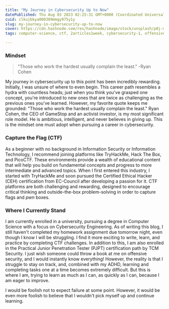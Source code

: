 ```yaml
---
title: "My Journey in Cybersecurity Up to Now"
datePublished: Thu Aug 03 2023 02:25:31 GMT+0000 (Coordinated Universal Time)
cuid: clkujbkya000309mmgy975y1y
slug: my-journey-in-cybersecurity-up-to-now
cover: https://cdn.hashnode.com/res/hashnode/image/stock/unsplash/p0j-mE6mGo4/upload/b0e960f4b3bd89fa8e161f995f79c4be.jpeg
tags: computer-science, ctf, 2articles1week, cybersecurity-1, offensive-security

---
```


### Mindset

> "Those who work the hardest usually complain the least." -Ryan Cohen

My journey in cybersecurity up to this point has been incredibly rewarding. Initially, I was unsure of where to even begin. This career path resembles a hydra with countless heads; just when you think you've grasped one concept, you're introduced to new ones that are twice as challenging as the previous ones you've learned. However, my favorite quote keeps me grounded: "Those who work the hardest usually complain the least." Ryan Cohen, the CEO of GameStop and an activist investor, is my most significant role model. He is ambitious, intelligent, and never believes in giving up. This is the mindset one must adopt when pursuing a career in cybersecurity.

### Capture the Flag (CTF)

As a beginner with no background in Information Security or Information Technology, I recommend joining platforms like TryHackMe, Hack The Box, and PicoCTF. These environments provide a wealth of educational content that will help you build on fundamental concepts and progress to more intermediate and advanced topics. When I first entered this industry, I started with TryHackMe and soon pursued the Certified Ethical Hacker (CEH) certification from EC-Council after developing a passion for it. CTF platforms are both challenging and rewarding, designed to encourage critical thinking and outside-the-box problem-solving in order to capture flags and *pwn* boxes.

### Where I Currently Stand

I am currently enrolled in a university, pursuing a degree in Computer Science with a focus on Cybersecurity Engineering. As of writing this blog, I still haven't completed my homework assignment due tomorrow night, even though I know I will be struggling. I find it more exciting to write, learn, and practice by completing CTF challenges. In addition to this, I am also enrolled in the Practical Junior Penetration Tester (PJPT) certification path by TCM Security. I just wish someone could throw a book at me on offensive security, and I would instantly know everything! However, the reality is that I struggle to stay on track, and, combined with my ADHD, learning and completing tasks one at a time becomes extremely difficult. But this is where I am, trying to learn as much as I can, as quickly as I can, because I am eager to improve.

I would be foolish not to expect failure at some point. However, it would be even more foolish to believe that I wouldn't pick myself up and continue learning.